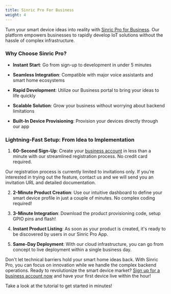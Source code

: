 ```yaml
---
title: Sinric Pro For Business
weight: 4
---
```


Turn your smart device ideas into reality with [Sinric Pro for Business](https://biz.sinric.pro). Our platform empowers businesses to rapidly develop IoT solutions without the hassle of complex infrastructure.


### Why Choose Sinric Pro?

- **Instant Start**: Go from sign-up to development in under 5 minutes

- **Seamless Integration**: Compatible with major voice assistants and smart home ecosystems

- **Rapid Development**: Utilize our Business portal to bring your ideas to life quickly

- **Scalable Solution**: Grow your business without worrying about backend limitations

- **Built-In Device Provisioning**: Provision your devices directly through our app


### Lightning-Fast Setup: From Idea to Implementation

1. **60-Second Sign-Up**: Create your [business account](https://biz.sinric.pro) in less than a minute with our streamlined registration process. No credit card required.

Our registration process is currently limited to invitations only. If you’re interested in trying out the feature, contact us and we will send you an invitation URL and detailed documentation.

2. **2-Minute Product Creation**: Use our intuitive dashboard to define your smart device profile in just a couple of minutes. No complex coding required!

3. **3-Minute Integration**: Download the product provisioning code, setup GPIO pins and flash!

4. **Instant Product Listing**: As soon as your product is created, it's ready to be discovered by users in our Sinric Pro App.

5. **Same-Day Deployment**: With our cloud infrastructure, you can go from concept to live deployment within a single business day.


Don't let technical barriers hold your smart home ideas back. With Sinric Pro, you can focus on innovation while we handle the complex backend operations. Ready to revolutionize the smart device market? [Sign up for a business account now](https://biz.sinric.pro) and have your first device live within the hour!

Take a look at the tutorial to get started in minutes!


